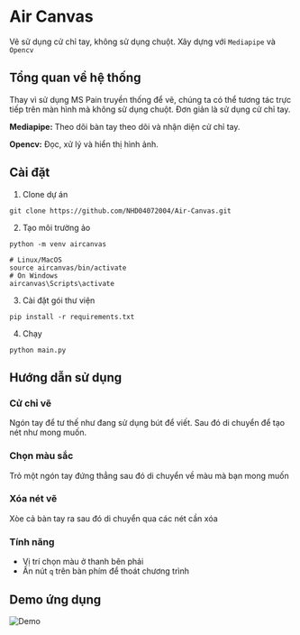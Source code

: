 # Air Canvas

Vẽ sử dụng cử chỉ tay, không sử dụng chuột. Xây dựng với `Mediapipe` và `Opencv`

## Tổng quan về hệ thống

Thay vì sử dụng MS Pain truyền thống để vẽ, chúng ta có thể tương tác trực tiếp trên màn hình mà không sử dụng chuột. Đơn giản là sử dụng cử chỉ tay.

**Mediapipe:**  Theo dõi bàn tay theo dõi và nhận diện cử chỉ tay.

**Opencv:** Đọc, xử lý và hiển thị hình ảnh.

## Cài đặt

1. Clone dự án

```commandline
git clone https://github.com/NHD04072004/Air-Canvas.git
```

2. Tạo môi trường ảo

```commandline
python -m venv aircanvas

# Linux/MacOS
source aircanvas/bin/activate
# On Windows
aircanvas\Scripts\activate
```

3. Cài đặt gói thư viện

```commandline
pip install -r requirements.txt
```

4. Chạy

```commandline
python main.py
```

## Hướng dẫn sử dụng

### Cử chỉ vẽ

Ngón tay để tư thế như đang sử dụng bút để viết. Sau đó di chuyển để tạo nét như mong muốn.

### Chọn màu sắc

Trỏ một ngón tay đứng thẳng sau đó di chuyển về màu mà bạn mong muốn

### Xóa nét vẽ

Xòe cả bàn tay ra sau đó di chuyển qua các nét cần xóa

### Tính năng 
- Vị trí chọn màu ở thanh bên phải
- Ấn nút `q` trên bàn phím để thoát chương trình

## Demo ứng dụng

![Demo](demo.gif)